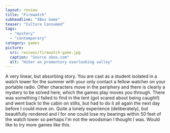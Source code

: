 ```yaml
---
layout: review
title: "Firewatch"
subheadline: "XBox Game"
teaser: "Culture Consumed"
tags:
  - "mystery"
  - "contemporary"
category: games
picture:
  src: reviews/firewatch-game.jpg
  caption: "Source xbox.com"
  alt: "Hiker on promontory overlooking valley"
---
```


A very linear, but absorbing story. You are cast as a student
isolated in a watch tower for the summer with your only contact
a fellow watcher on your portable radio. Other characters move
in the periphery and there is clearly a mystery to be solved here, which
the games play moves you through. 
There was something I failed to find in the tent (got scared about being caught!) and went back to the cabin on stilts, but had to do it all again the next day before I could move on. Quite a lonely experience (deliberately), but beautifully rendered and I for one could lose my bearings within 50 feet of the watch tower so perhaps I'm not the woodsman I thought I was. Would like to try more games like this.